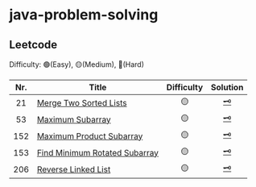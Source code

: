 # java-problem-solving

## Leetcode
Difficulty: 🟢(Easy), 🟡(Medium), 🔴(Hard)

|Nr.|Title|Difficulty|Solution|
|:---:|---|:---:|:---:|
|21|[Merge Two Sorted Lists](https://leetcode.com/problems/merge-two-sorted-lists/)|🟡|[🗝](Leetcode_21_MergeTwoSortedLists.md)|
|53|[Maximum Subarray](https://leetcode.com/problems/maximum-subarray/)|🟡|[🗝](Leetcode_53_MaximumSubarray.md)|
|152|[Maximum Product Subarray](https://leetcode.com/problems/maximum-product-subarray/)|🟡|[🗝](Leetcode_152_MaximumProductSubarray.md)|
|153|[Find Minimum Rotated Subarray](https://leetcode.com/problems/find-minimum-in-rotated-sorted-array/)|🟡|[🗝](Leetcode_153_FindMinimumRotatedSubarray.md)|
|206|[Reverse Linked List](https://leetcode.com/problems/reverse-linked-list/)|🟡|[🗝](Leetcode_206_ReverseLinkedList.md)|
